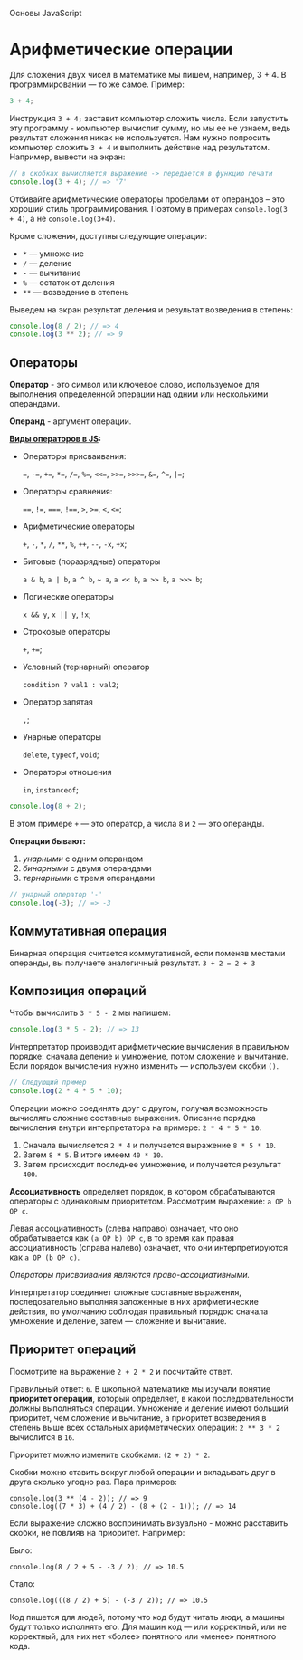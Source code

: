 Основы JavaScript

# Арифметические операции

Для сложения двух чисел в математике мы пишем, например, 3 + 4. В программировании — то же самое. Пример:

```javascript
3 + 4;
```

Инструкция `3 + 4;` заставит компьютер сложить числа. Если запустить эту программу - компьютер вычислит сумму, но мы ее не узнаем, ведь результат сложения никак не используется. Нам нужно попросить компьютер сложить `3 + 4` и выполнить действие над результатом. Например, вывести на экран:

```javascript
// в скобках вычисляется выражение -> передается в функцию печати
console.log(3 + 4); // => '7'
```

Отбивайте арифметические операторы пробелами от операндов – это хороший стиль программирования. Поэтому в примерах `console.log(3 + 4)`, а не `console.log(3+4)`.

Кроме сложения, доступны следующие операции:

- `*` — умножение
- `/` — деление
- `-` — вычитание
- `%` — остаток от деления
- `**` — возведение в степень

Выведем на экран результат деления и результат возведения в степень:

```javascript
console.log(8 / 2); // => 4
console.log(3 ** 2); // => 9
```

## Операторы

**Оператор** - это символ или ключевое слово, используемое для выполнения определенной операции над одним или несколькими операндами.

**Операнд** - аргумент операции.

**[Виды операторов в JS](https://developer.mozilla.org/ru/docs/Web/JavaScript/Guide/Expressions_and_Operators#%D0%BE%D0%BF%D0%B5%D1%80%D0%B0%D1%82%D0%BE%D1%80%D1%8B):**

- Операторы присваивания:

  `=`, `-=`, `+=`, `*=`, `/=`, `%=`, `<<=`, `>>=`, `>>>=`, `&=`, `^=`, `|=`;

- Операторы сравнения:

  `==`, `!=`, `===`, `!==`, `>`, `>=`, `<`, `<=`;

- Арифметические операторы

  `+`, `-`, `*`, `/`, `**`, `%`, `++`, `--`, `-x`, `+x`;

- Битовые (поразрядные) операторы

  `a & b`, `a | b`, `a ^ b`, `~ a`, `a << b`, `a >> b`, `a >>> b`;

- Логические операторы

  `x && y`, `x || y`, `!x`;

- Строковые операторы

  `+`, `+=`;

- Условный (тернарный) оператор

  `condition ? val1 : val2`;

- Оператор запятая

  `,`;

- Унарные операторы

  `delete`, `typeof`, `void`;

- Операторы отношения

  `in`, `instanceof`;

```javascript
console.log(8 + 2);
```

В этом примере `+` — это оператор, а числа `8` и `2` — это операнды.

**Операции бывают:**

1. _унарными_ с одним операндом
2. _бинарными_ с двумя операндами
3. _тернарными_ с тремя операндами

```javascript
// унарный оператор '-'
console.log(-3); // => -3
```

## Коммутативная операция

Бинарная операция считается коммутативной, если поменяв местами операнды, вы получаете аналогичный результат. `3 + 2 = 2 + 3`

## Композиция операций

Чтобы вычислить `3 * 5 - 2` мы напишем:

```javascript
console.log(3 * 5 - 2); // => 13
```

Интерпретатор производит арифметические вычисления в правильном порядке: сначала деление и умножение, потом сложение и вычитание. Если порядок вычисления нужно изменить — используем скобки `()`.

```javascript
// Следующий пример
console.log(2 * 4 * 5 * 10);
```

Операции можно соединять друг с другом, получая возможность вычислять сложные составные выражения. Описание порядка вычисления внутри интерпретатора на примере: `2 * 4 * 5 * 10`.

1. Сначала вычисляется `2 * 4` и получается выражение `8 * 5 * 10`.
2. Затем `8 * 5`. В итоге имеем `40 * 10`.
3. Затем происходит последнее умножение, и получается результат `400`.

**Ассоциативность** определяет порядок, в котором обрабатываются операторы с одинаковым приоритетом. Рассмотрим выражение: `a OP b OP c`.

Левая ассоциативность (слева направо) означает, что оно обрабатывается как `(a OP b) OP c`, в то время как правая ассоциативность (справа налево) означает, что они интерпретируются как `a OP (b OP c)`.

_Операторы присваивания являются право-ассоциативными._

Интерпретатор соединяет сложные составные выражения, последовательно выполняя заложенные в них арифметические действия, по умолчанию соблюдая правильный порядок: сначала умножение и деление, затем — сложение и вычитание.

## Приоритет операций

Посмотрите на выражение `2 + 2 * 2` и посчитайте ответ.

Правильный ответ: `6`. В школьной математике мы изучали понятие **приоритет операции**, который определяет, в какой последовательности должны выполняться операции. Умножение и деление имеют больший приоритет, чем сложение и вычитание, а приоритет возведения в степень выше всех остальных арифметических операций: `2 ** 3 * 2` вычислится в `16`.

Приоритет можно изменить скобками: `(2 + 2) * 2`.

Скобки можно ставить вокруг любой операции и вкладывать друг в друга сколько угодно раз. Пара примеров:

```
console.log(3 ** (4 - 2)); // => 9
console.log((7 * 3) + (4 / 2) - (8 + (2 - 1))); // => 14
```

Если выражение сложно воспринимать визуально - можно расставить скобки, не повлияв на приоритет. Например:

Было:

```
console.log(8 / 2 + 5 - -3 / 2); // => 10.5
```

Стало:

```
console.log(((8 / 2) + 5) - (-3 / 2)); // => 10.5
```

Код пишется для людей, потому что код будут читать люди, а машины будут только исполнять его. Для машин код — или корректный, или не корректный, для них нет «более» понятного или «менее» понятного кода.
